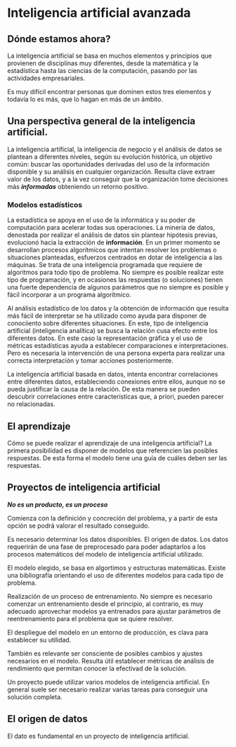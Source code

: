 # Inteligencia artificial avanzada

## Dónde estamos ahora?
La inteligencia artificial se basa en muchos elementos y principios que provienen de disciplinas muy diferentes, desde la matemática y la estadística hasta las ciencias de la computación, pasando por las actividades empresariales.

Es muy difícil encontrar personas que dominen estos tres elementos y todavía lo es más, que lo hagan en más de un ámbito.

## Una perspectiva general de la inteligencia artificial.

La inteligencia artificial, la inteligencia de negocio y el análisis de datos se plantean a diferentes niveles, según su evolución histórica, un objetivo común: buscar las oportunidades derivadas del uso de la información disponible y su análisis en cualquier organización.
Resulta clave extraer valor de los datos, y a la vez conseguir que la organización tome decisiones más ***informadas*** obteniendo un retorno positivo.

### Modelos estadísticos
La estadística se apoya en el uso de la informática y su poder de computación para acelerar todas sus operaciones.
La minería de datos, denostada por realizar el análisis de datos sin plantear hipótesis previas, evolucionó hacia la extracción de **información**.
En un primer momento se desarrollan procesos algorítmicos que intentan resolver los problemas o situaciones planteadas, esfuerzos centrados en dotar de inteligencia a las máquinas. Se trata de una inteligencia programada que requiere de algoritmos para todo tipo de problema. No siempre es posible realizar este tipo de programación, y en ocasiones las respuestas (o soluciones) tienen una fuerte dependencia de algunos parámetros que no siempre es posible y fácil incorporar a un programa algorítmico.

Al análisis estadístico de los datos y la obtención de información que resulta más fácil de interpretar se ha utilizado como ayuda para disponer de conociiento sobre diferentes situaciones. En este, tipo de inteligencia artificial (inteligencia analítica) se busca la relación cusa efecto entre los diferentes datos. En este caso la representación gráfica y el uso de métricas estadísticas ayuda a establecer comparaciones e interpretaciones. Pero es necesaria la intervención de una persona experta para realizar una correcta interpretación y tomar acciones posteriormente. 

La inteligencia artificial basada en datos, intenta encontrar correlaciones entre diferentes datos, estableciendo conexiones entre ellos, aunque no se pueda justificar la causa de la relación. De esta manera se pueden descubrir correlaciones entre características que, a priori, pueden parecer no relacionadas.

## El aprendizaje

Cómo se puede realizar el aprendizaje de una inteligencia artíficial? La primera posibilidad es disponer de modelos que referencien las posibles respuestas. De esta forma el modelo tiene una guía de cuáles deben ser las respuestas.

## Proyectos de inteligencia artificial
***No es un producto, es un proceso***


Comienza con la definición y concreción del problema, y a partir de esta opción se podrá valorar el resultado conseguido.

Es necesario determinar los datos disponibles. El origen de datos. Los datos requerirán de una fase de preprocesado para poder adaptarlos a los procesos matemáticos del modelo de inteligencia artificial utilizado.

El modelo elegido, se basa en algortimos y estructuras matemáticas. Existe una bibliografía orientando el uso de diferentes modelos para cada tipo de problema.

Realización de un proceso de entrenamiento. No siempre es necesario comenzar un entrenamiento desde el principio, al contrario, es muy adecuado aprovechar modelos ya entrenados para ajustar parámetros de reentrenamiento para el problema que se quiere resolver.

El despliegue del modelo en un entorno de producción, es clava para establecer su utilidad.

También es relevante ser consciente de posibles cambios y ajustes necesarios en el modelo. Resulta útil establecer métricas de análisis de rendimiento que permitan conocer la efectivad de la solución.

Un proyecto puede utilizar varios modelos de inteligencia artificial. En general suele ser necesario realizar varias tareas para conseguir una solución completa.

## El origen de datos

El dato es fundamental en un proyecto de inteligencia artificial.
